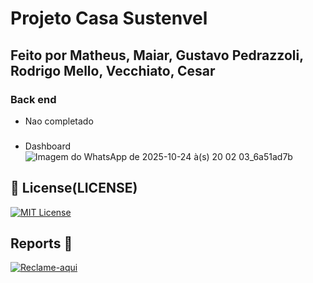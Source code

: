 # Projeto Casa Sustenvel
## Feito por Matheus, Maiar, Gustavo Pedrazzoli, Rodrigo Mello, Vecchiato, Cesar


### Back end
- Nao completado

### 
- Dashboard
![Imagem do WhatsApp de 2025-10-24 à(s) 20 02 03_6a51ad7b](https://github.com/user-attachments/assets/c5e373b1-27b2-497b-9db4-4e9a13cc636d)

## 📜 License(LICENSE)
[![MIT License](https://img.shields.io/badge/License-MIT-red.svg)](https://github.com/cesarbtakeda/Projeto-Casa-Sustentavel/blob/main/LICENSE)


##  Reports 📱
[![Reclame-aqui](https://img.shields.io/badge/complain-_here-red)](https://github.com/cesarbtakeda/Projeto-Casa-Sustentavel/issues)  


